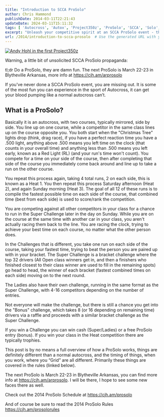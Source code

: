 ```yaml
---
title: "Introduction to SCCA ProSolo"
author: Chris Hammond
publishDate: 2014-03-11T22:21:43
updateDate: 2024-03-11T15:11:32
tags: [ 'Autocross', 'Autox', 'Project350z', 'ProSolo', 'SCCA', 'Solo', 'Solo 2', 'Solo II' ]
excerpt: "Unleash your competitive spirit at an SCCA ProSolo event - the ultimate autocross challenge with mirrored courses and a bracket-style competition. Get ready for adrenaline-pumping action!"
url: /2014/introduction-to-scca-prosolo  # Use the generated URL with year
---
```

<p><a href="/assets/images/PublishThumbnails/WindowsLiveWriter/introductiontosccaprosolo_12c73/image_2.png"><img style="border-left-width: 0px; border-right-width: 0px; border-bottom-width: 0px; display: inline; border-top-width: 0px" border="0" alt="Andy Hohl in the first Project350z" src="/assets/images/PublishThumbnails//WindowsLiveWriter/IntroductiontoSCCAProSolo_12C73/image_thumb.png"></a> </p> <p></p> <p>Warning, a little bit of unsolicited SCCA ProSolo propaganda:  <p>tl;dr Do a ProSolo, they are damn fun. The next ProSolo is March 22-23 in Blytheville Arkansas, more info at <a href="https://cjh.am/arprosolo">https://cjh.am/arprosolo</a>  <p>If you've never done a SCCA ProSolo event, you are missing out. It is some of the most fun you can experience in the sport of Autocross, it can get your blood pumping like a normal autocross can’t.  <h2>What is a ProSolo?</h2> <p>Basically it is an autocross, with two courses, typically mirrored, side by side. You line up on one course, while a competitor in the same class lines up on the course opposite you. You both start when the "Christmas Tree" lights drop (think, drag race), if you have a perfect reaction time you have a .500 light, anything above .500 means you left time on the clock (that counts in your overall time) and anything less than .500 means you left early, known as a Red Light (RL) (and your run's time won't count). You compete for a time on your side of the course, then after completing that side of the course you immediately come back around and line up to take a run on the other course.  <p>You repeat this process again, taking 4 total runs, 2 on each side, this is known as a Heat 1. You then repeat this process Saturday afternoon (Heat 2), and again Sunday morning (Heat 3). The goal of all 12 of these runs is to compile the fastest possible time on each side of the course, that combined time (best from each side) is used to score/rank the competition.  <p>You are competing against all other competitors in your class for a chance to run in the Super Challenge later in the day on Sunday. While you are on the course at the same time with another car in your class, you aren't actually racing them back to the line. You are racing the clock, trying to achieve your best time on each course, no matter what the other person does.  <p>In the Challenges that is different, you take one run on each side of the course, taking your fastest time, trying to beat the person you are paired up with in your bracket. The Super Challenge is a bracket challenge where the top 32 drivers (All Open class winners get in, and then a finishers who finished closest to their class winner are used to fill in the remaining spots) go head to head, the winner of each bracket (fastest combined times on each side) moving on to the next round.  <p>The Ladies also have their own challenge, running in the same format as the Super Challenge, with 4-16 competitors depending on the number of entries.  <p>Not everyone will make the challenge, but there is still a chance you get into the "Bonus" challenge, which takes 8 (or 16 depending on remaining time) drivers via a raffle and proceeds with a similar bracket challenge as the Super Challenge.  <p>If you win a Challenge you can win cash (Super/Ladies) or a free ProSolo entry (bonus). If you win your class in the Heat competition there are typically trophies.  <p>This post is by no means a full overview of how a ProSolo works, things are definitely different than a normal autocross, and the timing of things, when you work, where you “Grid” are all different. Primarily these things are covered in the rules (linked below).  <p>The next ProSolo is March 22-23 in Blytheville Arkansas, you can find more info at <a href="https://cjh.am/arprosolo">https://cjh.am/arprosolo</a>. I will be there, I hope to see some new faces there as well.</p> <p>Check out the 2014 ProSolo Schedule at <a href="https://cjh.am/prosolo">https://cjh.am/prosolo</a>  <p>And of course be sure to read the 2014 ProSolo Rules <a href="https://cjh.am/prosolorules">https://cjh.am/prosolorules</a>


